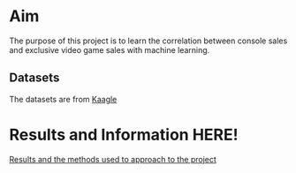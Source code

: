 # Aim 
The purpose of this project is to learn the correlation between console sales and exclusive video game sales with machine learning.

## Datasets
The datasets are from [Kaagle](https://www.kaggle.com/)

# Results and Information HERE!
[Results and the methods used to approach to the project](https://gamesnconsolesales.wordpress.com)
